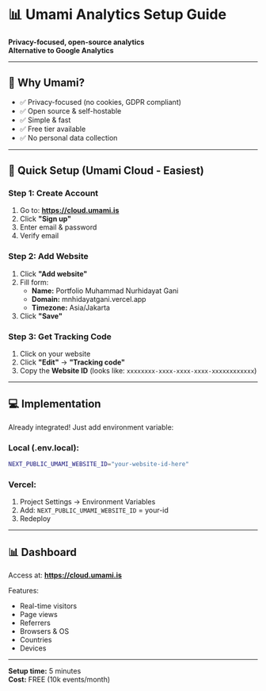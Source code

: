 # 📊 Umami Analytics Setup Guide

**Privacy-focused, open-source analytics**  
**Alternative to Google Analytics**

---

## 🎯 Why Umami?

- ✅ Privacy-focused (no cookies, GDPR compliant)
- ✅ Open source & self-hostable
- ✅ Simple & fast
- ✅ Free tier available
- ✅ No personal data collection

---

## 🚀 Quick Setup (Umami Cloud - Easiest)

### Step 1: Create Account
1. Go to: **https://cloud.umami.is**
2. Click **"Sign up"**
3. Enter email & password
4. Verify email

### Step 2: Add Website
1. Click **"Add website"**
2. Fill form:
   - **Name:** Portfolio Muhammad Nurhidayat Gani
   - **Domain:** mnhidayatgani.vercel.app
   - **Timezone:** Asia/Jakarta
3. Click **"Save"**

### Step 3: Get Tracking Code
1. Click on your website
2. Click **"Edit"** → **"Tracking code"**
3. Copy the **Website ID** (looks like: `xxxxxxxx-xxxx-xxxx-xxxx-xxxxxxxxxxxx`)

---

## 💻 Implementation

Already integrated! Just add environment variable:

### Local (.env.local):
```bash
NEXT_PUBLIC_UMAMI_WEBSITE_ID="your-website-id-here"
```

### Vercel:
1. Project Settings → Environment Variables
2. Add: `NEXT_PUBLIC_UMAMI_WEBSITE_ID` = your-id
3. Redeploy

---

## 📊 Dashboard

Access at: **https://cloud.umami.is**

Features:
- Real-time visitors
- Page views
- Referrers
- Browsers & OS
- Countries
- Devices

---

**Setup time:** 5 minutes  
**Cost:** FREE (10k events/month)

